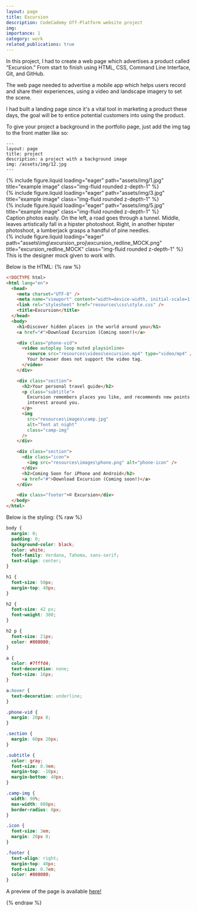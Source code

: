 ```yaml
---
layout: page
title: Excursion
description: CodeCademy Off-Platform website project
img: 
importance: 1
category: work
related_publications: true
---
```


In this project, I had to create a web page which advertises a product called “Excursion.” From start to finish using HTML, CSS, Command Line Interface, Git, and GitHub.

The web page needed to advertise a mobile app which helps users record and share their experiences, using a video and landscape imagery to set the scene. 

I had built a landing page since it's a vital tool in marketing a product these days, the goal will be to entice potential customers into using the product.

To give your project a background in the portfolio page, just add the img tag to the front matter like so:

    ---
    layout: page
    title: project
    description: a project with a background image
    img: /assets/img/12.jpg
    ---

<div class="row">
    <div class="col-sm mt-3 mt-md-0">
        {% include figure.liquid loading="eager" path="assets/img/1.jpg" title="example image" class="img-fluid rounded z-depth-1" %}
    </div>
    <div class="col-sm mt-3 mt-md-0">
        {% include figure.liquid loading="eager" path="assets/img/3.jpg" title="example image" class="img-fluid rounded z-depth-1" %}
    </div>
    <div class="col-sm mt-3 mt-md-0">
        {% include figure.liquid loading="eager" path="assets/img/5.jpg" title="example image" class="img-fluid rounded z-depth-1" %}
    </div>
</div>
<div class="caption">
    Caption photos easily. On the left, a road goes through a tunnel. Middle, leaves artistically fall in a hipster photoshoot. Right, in another hipster photoshoot, a lumberjack grasps a handful of pine needles.
</div>
<div class="row">
    <div class="col-sm mt-3 mt-md-0">
        {% include figure.liquid loading="eager" path="assets\img\excursion_proj\excursion_redline_MOCK.png" title="excursion_redline_MOCK" class="img-fluid rounded z-depth-1" %}
    </div>
</div>
<div class="caption">
    This is the designer mock given to work with.
</div>


Below is the HTML:
{% raw %}

```html
<!DOCTYPE html>
<html lang="en">
  <head>
    <meta charset="UTF-8" />
    <meta name="viewport" content="width=device-width, initial-scale=1.0" />
    <link rel="stylesheet" href="resources\css\style.css" />
    <title>Excursion</title>
  </head>
  <body>
    <h1>Discover hidden places in the world around you</h1>
    <a href="#">Download Excursion (Coming soon!)</a>

    <div class="phone-vid">
      <video autoplay loop muted playsinline>
        <source src="resources\videos\excursion.mp4" type="video/mp4" />
        Your browser does not support the video tag.
      </video>
    </div>

    <div class="section">
      <h2>Your personal travel guide</h2>
      <p class="subtitle">
        Excursion remembers places you like, and recommends new points of
        interest around you.
      </p>
      <img
        src="resources\images\camp.jpg"
        alt="Tent at night"
        class="camp-img"
      />
    </div>

    <div class="section">
      <div class="icon">
        <img src="resources\images\phone.png" alt="phone-icon" />
      </div>
      <h2>Coming Soon for iPhone and Android</h2>
      <a href="#">Download Excursion (Coming soon!)</a>
    </div>

    <div class="footer">© Excursion</div>
  </body>
</html>
```

Below is the styling:
{% raw %}

```css
body {
  margin: 0;
  padding: 0;
  background-color: black;
  color: white;
  font-family: Verdana, Tahoma, sans-serif;
  text-align: center;
}

h1 {
  font-size: 50px;
  margin-top: 40px;
}

h2 {
  font-size: 42 px;
  font-weight: 300;
}

h2 p {
  font-size: 21px;
  color: #808080;
}

a {
  color: #7fffd4;
  text-decoration: none;
  font-size: 16px;
}

a:hover {
  text-decoration: underline;
}

.phone-vid {
  margin: 20px 0;
}

.section {
  margin: 60px 20px;
}

.subtitle {
  color: gray;
  font-size: 0.9em;
  margin-top: -10px;
  margin-bottom: 40px;
}

.camp-img {
  width: 90%;
  max-width: 800px;
  border-radius: 8px;
}

.icon {
  font-size: 3em;
  margin: 20px 0;
}

.footer {
  text-align: right;
  margin-top: 40px;
  font-size: 0.7em;
  color: #808080;
}
```

A preview of the page is available [here!](https://content.codecademy.com/programs/freelance-one/excursion/index.html?_gl=1*1f0xdsd*_gcl_au*MTk1NDM0OTYwOS4xNzUzNzk1OTczLjE1NDg5NDAzODIuMTc1NDMzMDUxMC4xNzU0MzMxNTcw*_ga*MTM1MjM0MjE2OS4xNzUzNzk1OTcz*_ga_3LRZM6TM9L*czE3NTQ0OTkxMjYkbzEzJGcxJHQxNzU0NTAxMzAzJGo1MiRsMCRoMA..)

{% endraw %}
